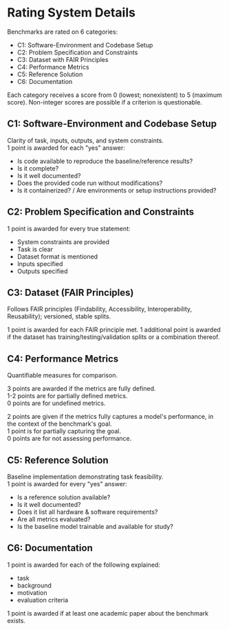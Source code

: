 # Rating System Details

Benchmarks are rated on 6 categories: 

* C1: Software-Environment and Codebase Setup
* C2: Problem Specification and Constraints
* C3: Dataset with FAIR Principles
* C4: Performance Metrics
* C5: Reference Solution
* C6: Documentation

Each category receives a score from 0 (lowest; nonexistent) to 5 (maximum score). Non-integer scores are possible if a criterion is questionable.

## C1: Software-Environment and Codebase Setup

Clarity of task, inputs, outputs, and system constraints.  
1 point is awarded for each "yes" answer:

- Is code available to reproduce the baseline/reference results? 
- Is it complete? 
- Is it well documented? 
- Does the provided code run without modifications?
- Is it containerized? / Are environments or setup instructions provided?

## C2: Problem Specification and Constraints

1 point is awarded for every true statement:

- System constraints are provided
- Task is clear
- Dataset format is mentioned
- Inputs specified
- Outputs specified
 
## C3: Dataset (FAIR Principles)

Follows FAIR principles (Findability, Accessibility, Interoperability, Reusability); versioned, stable splits.

1 point is awarded for each FAIR principle met. 1 additional point is awarded if the dataset has training/testing/validation splits or a combination thereof.

## C4: Performance Metrics

Quantifiable measures for comparison.

3 points are awarded if the metrics are fully defined.  
1-2 points are for partially defined metrics.  
0 points are for undefined metrics.

2 points are given if the metrics fully captures a model's performance, in the context of the benchmark's goal.  
1 point is for partially capturing the goal.  
0 points are for not assessing performance.

## C5: Reference Solution

Baseline implementation demonstrating task feasibility.  
1 point is awarded for every "yes" answer:

- Is a reference solution available?
- Is it well documented?
- Does it list all hardware & software requirements? 
- Are all metrics evaluated?
- Is the baseline model trainable and available for study?

## C6: Documentation

1 point is awarded for each of the following explained:

- task
- background
- motivation
- evaluation criteria

1 point is awarded if at least one academic paper about the benchmark exists.